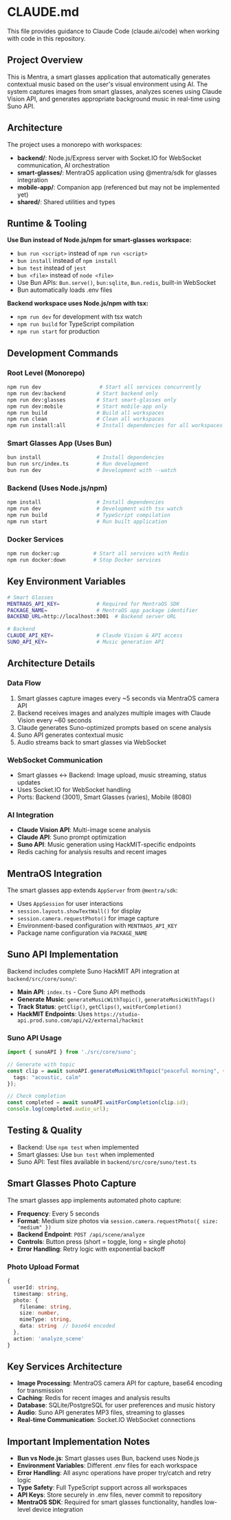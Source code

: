 # CLAUDE.md

This file provides guidance to Claude Code (claude.ai/code) when working with code in this repository.

## Project Overview

This is Mentra, a smart glasses application that automatically generates contextual music based on the user's visual environment using AI. The system captures images from smart glasses, analyzes scenes using Claude Vision API, and generates appropriate background music in real-time using Suno API.

## Architecture

The project uses a monorepo with workspaces:
- **backend/**: Node.js/Express server with Socket.IO for WebSocket communication, AI orchestration
- **smart-glasses/**: MentraOS application using @mentra/sdk for glasses integration
- **mobile-app/**: Companion app (referenced but may not be implemented yet)
- **shared/**: Shared utilities and types

## Runtime & Tooling

**Use Bun instead of Node.js/npm for smart-glasses workspace:**
- `bun run <script>` instead of `npm run <script>`
- `bun install` instead of `npm install`
- `bun test` instead of `jest`
- `bun <file>` instead of `node <file>`
- Use Bun APIs: `Bun.serve()`, `bun:sqlite`, `Bun.redis`, built-in WebSocket
- Bun automatically loads .env files

**Backend workspace uses Node.js/npm with tsx:**
- `npm run dev` for development with tsx watch
- `npm run build` for TypeScript compilation
- `npm run start` for production

## Development Commands

### Root Level (Monorepo)
```bash
npm run dev                   # Start all services concurrently
npm run dev:backend          # Start backend only
npm run dev:glasses          # Start smart-glasses only
npm run dev:mobile           # Start mobile-app only
npm run build                # Build all workspaces
npm run clean                # Clean all workspaces
npm run install:all          # Install dependencies for all workspaces
```

### Smart Glasses App (Uses Bun)
```bash
bun install                  # Install dependencies
bun run src/index.ts         # Run development
bun run dev                  # Development with --watch
```

### Backend (Uses Node.js/npm)
```bash
npm install                  # Install dependencies
npm run dev                  # Development with tsx watch
npm run build                # TypeScript compilation
npm run start                # Run built application
```

### Docker Services
```bash
npm run docker:up           # Start all services with Redis
npm run docker:down         # Stop Docker services
```

## Key Environment Variables

```bash
# Smart Glasses
MENTRAOS_API_KEY=            # Required for MentraOS SDK
PACKAGE_NAME=                # MentraOS app package identifier
BACKEND_URL=http://localhost:3001  # Backend server URL

# Backend
CLAUDE_API_KEY=              # Claude Vision & API access
SUNO_API_KEY=                # Music generation API
```

## Architecture Details

### Data Flow
1. Smart glasses capture images every ~5 seconds via MentraOS camera API
2. Backend receives images and analyzes multiple images with Claude Vision every ~60 seconds
3. Claude generates Suno-optimized prompts based on scene analysis
4. Suno API generates contextual music
5. Audio streams back to smart glasses via WebSocket

### WebSocket Communication
- Smart glasses ↔ Backend: Image upload, music streaming, status updates
- Uses Socket.IO for WebSocket handling
- Ports: Backend (3001), Smart Glasses (varies), Mobile (8080)

### AI Integration
- **Claude Vision API**: Multi-image scene analysis
- **Claude API**: Suno prompt optimization
- **Suno API**: Music generation using HackMIT-specific endpoints
- Redis caching for analysis results and recent images

## MentraOS Integration

The smart glasses app extends `AppServer` from `@mentra/sdk`:
- Uses `AppSession` for user interactions
- `session.layouts.showTextWall()` for display
- `session.camera.requestPhoto()` for image capture
- Environment-based configuration with `MENTRAOS_API_KEY`
- Package name configuration via `PACKAGE_NAME`

## Suno API Implementation

Backend includes complete Suno HackMIT API integration at `backend/src/core/suno/`:
- **Main API**: `index.ts` - Core Suno API methods
- **Generate Music**: `generateMusicWithTopic()`, `generateMusicWithTags()`
- **Track Status**: `getClip()`, `getClips()`, `waitForCompletion()`
- **HackMIT Endpoints**: Uses `https://studio-api.prod.suno.com/api/v2/external/hackmit`

### Suno API Usage
```typescript
import { sunoAPI } from './src/core/suno';

// Generate with topic
const clip = await sunoAPI.generateMusicWithTopic("peaceful morning", {
  tags: "acoustic, calm"
});

// Check completion
const completed = await sunoAPI.waitForCompletion(clip.id);
console.log(completed.audio_url);
```

## Testing & Quality

- Backend: Use `npm test` when implemented
- Smart glasses: Use `bun test` when implemented
- Suno API: Test files available in `backend/src/core/suno/test.ts`

## Smart Glasses Photo Capture

The smart glasses app implements automated photo capture:
- **Frequency**: Every 5 seconds
- **Format**: Medium size photos via `session.camera.requestPhoto({ size: "medium" })`
- **Backend Endpoint**: `POST /api/scene/analyze`
- **Controls**: Button press (short = toggle, long = single photo)
- **Error Handling**: Retry logic with exponential backoff

### Photo Upload Format
```typescript
{
  userId: string,
  timestamp: string,
  photo: {
    filename: string,
    size: number,
    mimeType: string,
    data: string  // base64 encoded
  },
  action: 'analyze_scene'
}
```

## Key Services Architecture

- **Image Processing**: MentraOS camera API for capture, base64 encoding for transmission
- **Caching**: Redis for recent images and analysis results
- **Database**: SQLite/PostgreSQL for user preferences and music history
- **Audio**: Suno API generates MP3 files, streaming to glasses
- **Real-time Communication**: Socket.IO WebSocket connections

## Important Implementation Notes

- **Bun vs Node.js**: Smart glasses uses Bun, backend uses Node.js
- **Environment Variables**: Different .env files for each workspace
- **Error Handling**: All async operations have proper try/catch and retry logic
- **Type Safety**: Full TypeScript support across all workspaces
- **API Keys**: Store securely in .env files, never commit to repository
- **MentraOS SDK**: Required for smart glasses functionality, handles low-level device integration
